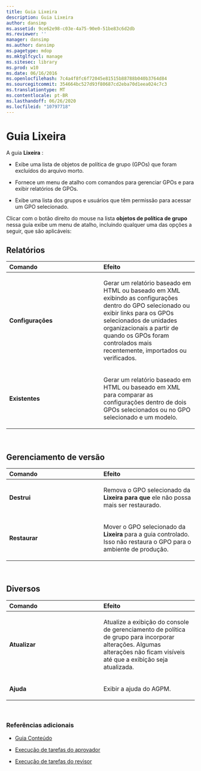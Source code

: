 ```yaml
---
title: Guia Lixeira
description: Guia Lixeira
author: dansimp
ms.assetid: 9ce62e98-c03e-4a75-90e0-51be83c6d2db
ms.reviewer: ''
manager: dansimp
ms.author: dansimp
ms.pagetype: mdop
ms.mktglfcycl: manage
ms.sitesec: library
ms.prod: w10
ms.date: 06/16/2016
ms.openlocfilehash: 7c4a4f8fc6f72045e81515b88788b040b3764d84
ms.sourcegitcommit: 354664bc527d93f80687cd2eba70d1eea024c7c3
ms.translationtype: MT
ms.contentlocale: pt-BR
ms.lasthandoff: 06/26/2020
ms.locfileid: "10797718"
---
```

# Guia Lixeira


A guia **Lixeira** :

-   Exibe uma lista de objetos de política de grupo (GPOs) que foram excluídos do arquivo morto.

-   Fornece um menu de atalho com comandos para gerenciar GPOs e para exibir relatórios de GPOs.

-   Exibe uma lista dos grupos e usuários que têm permissão para acessar um GPO selecionado.

Clicar com o botão direito do mouse na lista **objetos de política de grupo** nessa guia exibe um menu de atalho, incluindo qualquer uma das opções a seguir, que são aplicáveis:

## Relatórios


<table>
<colgroup>
<col width="50%" />
<col width="50%" />
</colgroup>
<thead>
<tr class="header">
<th align="left">Comando</th>
<th align="left">Efeito</th>
</tr>
</thead>
<tbody>
<tr class="odd">
<td align="left"><p><strong>Configurações</strong></p></td>
<td align="left"><p>Gerar um relatório baseado em HTML ou baseado em XML exibindo as configurações dentro do GPO selecionado ou exibir links para os GPOs selecionados de unidades organizacionais a partir de quando os GPOs foram controlados mais recentemente, importados ou verificados.</p></td>
</tr>
<tr class="even">
<td align="left"><p><strong>Existentes</strong></p></td>
<td align="left"><p>Gerar um relatório baseado em HTML ou baseado em XML para comparar as configurações dentro de dois GPOs selecionados ou no GPO selecionado e um modelo.</p></td>
</tr>
</tbody>
</table>

 

## Gerenciamento de versão


<table>
<colgroup>
<col width="50%" />
<col width="50%" />
</colgroup>
<thead>
<tr class="header">
<th align="left">Comando</th>
<th align="left">Efeito</th>
</tr>
</thead>
<tbody>
<tr class="odd">
<td align="left"><p><strong>Destrui</strong></p></td>
<td align="left"><p>Remova o GPO selecionado da <strong> Lixeira para que </strong> ele não possa mais ser restaurado.</p></td>
</tr>
<tr class="even">
<td align="left"><p><strong>Restaurar</strong></p></td>
<td align="left"><p>Mover o GPO selecionado da <strong> Lixeira </strong> para a <strong> </strong> guia controlado. Isso não restaura o GPO para o ambiente de produção.</p></td>
</tr>
</tbody>
</table>

 

## Diversos


<table>
<colgroup>
<col width="50%" />
<col width="50%" />
</colgroup>
<thead>
<tr class="header">
<th align="left">Comando</th>
<th align="left">Efeito</th>
</tr>
</thead>
<tbody>
<tr class="odd">
<td align="left"><p><strong>Atualizar</strong></p></td>
<td align="left"><p>Atualize a exibição do console de gerenciamento de política de grupo para incorporar alterações. Algumas alterações não ficam visíveis até que a exibição seja atualizada.</p></td>
</tr>
<tr class="even">
<td align="left"><p><strong>Ajuda</strong></p></td>
<td align="left"><p>Exibir a ajuda do AGPM.</p></td>
</tr>
</tbody>
</table>

 

### Referências adicionais

-   [Guia Conteúdo](contents-tab.md)

-   [Execução de tarefas do aprovador](performing-approver-tasks.md)

-   [Execução de tarefas do revisor](performing-reviewer-tasks.md)

 

 





